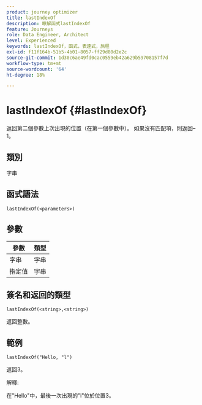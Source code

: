 ```yaml
---
product: journey optimizer
title: lastIndexOf
description: 瞭解函式lastIndexOf
feature: Journeys
role: Data Engineer, Architect
level: Experienced
keywords: lastIndexOf，函式，表達式，旅程
exl-id: f11f164b-51b5-4b01-8057-ff29d80d2e2c
source-git-commit: 1d30c6ae49fd0cac0559eb42a629b59708157f7d
workflow-type: tm+mt
source-wordcount: '64'
ht-degree: 18%

---
```


# lastIndexOf {#lastIndexOf}

返回第二個參數上次出現的位置（在第一個參數中）。 如果沒有匹配項，則返回–1。

## 類別

字串

## 函式語法

`lastIndexOf(<parameters>)`

## 參數

| 參數 | 類型 |
|-----------|------------------|
| 字串 | 字串 |
| 指定值 | 字串 |

## 簽名和返回的類型

`lastIndexOf(<string>,<string>)`

返回整數。

## 範例

`lastIndexOf("Hello, "l")`

返回3。

解釋:

在&quot;Hello&quot;中，最後一次出現的&quot;l&quot;位於位置3。
